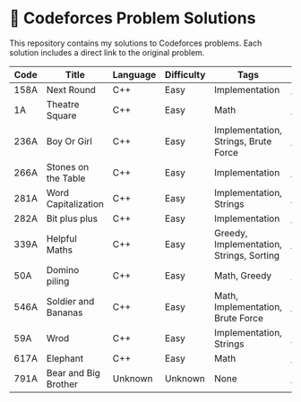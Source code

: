 # 🧠 Codeforces Problem Solutions

This repository contains my solutions to Codeforces problems. Each solution includes a direct link to the original problem.

| Code | Title | Language | Difficulty | Tags | Link | File |
|------|-------|----------|------------|------|------|------|
| 158A | Next Round | C++ | Easy | Implementation | [Link](https://codeforces.com/problemset/problem/158/A) | [158A_Next_Round.cpp](158A_Next_Round.cpp) |
| 1A | Theatre Square | C++ | Easy | Math | [Link](https://codeforces.com/problemset/problem/1/A) | [1A_Theatre_Square.cpp](1A_Theatre_Square.cpp) |
| 236A | Boy Or Girl | C++ | Easy | Implementation, Strings, Brute Force | [Link](https://codeforces.com/problemset/problem/236/A) | [236A_Boy_Or_Girl.cpp](236A_Boy_Or_Girl.cpp) |
| 266A | Stones on the Table | C++ | Easy | Implementation | [Link](https://codeforces.com/problemset/problem/266/A) | [266A_Stones_on_the_Table.cpp](266A_Stones_on_the_Table.cpp) |
| 281A | Word Capitalization | C++ | Easy | Implementation, Strings | [Link](https://codeforces.com/problemset/problem/281/A) | [281A_Word_Capitalization.cpp](281A_Word_Capitalization.cpp) |
| 282A | Bit plus plus | C++ | Easy | Implementation | [Link](https://codeforces.com/problemset/problem/282/A) | [282A_Bit_plus_plus.cpp](282A_Bit_plus_plus.cpp) |
| 339A | Helpful Maths | C++ | Easy | Greedy, Implementation, Strings, Sorting | [Link](https://codeforces.com/problemset/problem/339/A) | [339A_Helpful_Maths.cpp](339A_Helpful_Maths.cpp) |
| 50A | Domino piling | C++ | Easy | Math, Greedy | [Link](https://codeforces.com/problemset/problem/50/A) | [50A_Domino_piling.cpp](50A_Domino_piling.cpp) |
| 546A | Soldier and Bananas | C++ | Easy | Math, Implementation, Brute Force | [Link](https://codeforces.com/problemset/problem/546/A) | [546A_Soldier_and_Bananas.cpp](546A_Soldier_and_Bananas.cpp) |
| 59A | Wrod | C++ | Easy | Implementation, Strings | [Link](https://codeforces.com/problemset/problem/59/A) | [59A_Wrod.cpp](59A_Wrod.cpp) |
| 617A | Elephant | C++ | Easy | Math | [Link](https://codeforces.com/problemset/problem/617/A) | [617A_Elephant.cpp](617A_Elephant.cpp) |
| 791A | Bear and Big Brother | Unknown | Unknown | None | [Link](https://codeforces.com/problemset/problem/791/A) | [791A_Bear_and_Big_Brother.cpp](791A_Bear_and_Big_Brother.cpp) |
